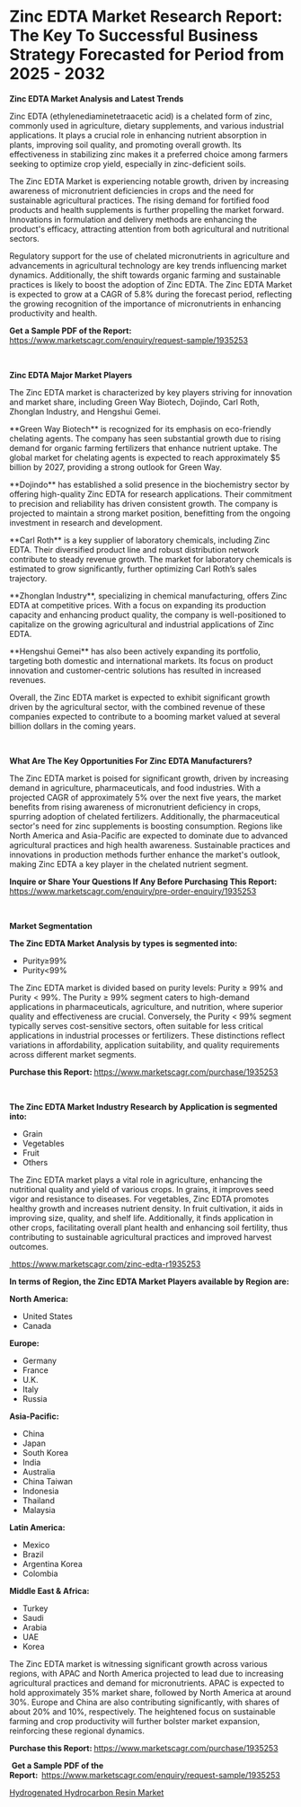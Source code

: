 <p><h1>Zinc EDTA Market Research Report: The Key To Successful Business Strategy Forecasted for Period from 2025 - 2032</h1></p><p><strong>Zinc EDTA Market Analysis and Latest Trends</strong></p>
<p><p>Zinc EDTA (ethylenediaminetetraacetic acid) is a chelated form of zinc, commonly used in agriculture, dietary supplements, and various industrial applications. It plays a crucial role in enhancing nutrient absorption in plants, improving soil quality, and promoting overall growth. Its effectiveness in stabilizing zinc makes it a preferred choice among farmers seeking to optimize crop yield, especially in zinc-deficient soils.</p><p>The Zinc EDTA Market is experiencing notable growth, driven by increasing awareness of micronutrient deficiencies in crops and the need for sustainable agricultural practices. The rising demand for fortified food products and health supplements is further propelling the market forward. Innovations in formulation and delivery methods are enhancing the product's efficacy, attracting attention from both agricultural and nutritional sectors.</p><p>Regulatory support for the use of chelated micronutrients in agriculture and advancements in agricultural technology are key trends influencing market dynamics. Additionally, the shift towards organic farming and sustainable practices is likely to boost the adoption of Zinc EDTA. The Zinc EDTA Market is expected to grow at a CAGR of 5.8% during the forecast period, reflecting the growing recognition of the importance of micronutrients in enhancing productivity and health.</p></p>
<p><strong>Get a Sample PDF of the Report:&nbsp;</strong> <a href="https://www.marketscagr.com/enquiry/request-sample/1935253?utm_campaign=2992&utm_medium=2&utm_source=Github&utm_content=ia&utm_term=02042025&utm_id=zinc-edta">https://www.marketscagr.com/enquiry/request-sample/1935253</a></p>
<p>&nbsp;</p>
<p><strong>Zinc EDTA Major Market Players</strong></p>
<p><p>The Zinc EDTA market is characterized by key players striving for innovation and market share, including Green Way Biotech, Dojindo, Carl Roth, Zhonglan Industry, and Hengshui Gemei.</p><p>**Green Way Biotech** is recognized for its emphasis on eco-friendly chelating agents. The company has seen substantial growth due to rising demand for organic farming fertilizers that enhance nutrient uptake. The global market for chelating agents is expected to reach approximately $5 billion by 2027, providing a strong outlook for Green Way.</p><p>**Dojindo** has established a solid presence in the biochemistry sector by offering high-quality Zinc EDTA for research applications. Their commitment to precision and reliability has driven consistent growth. The company is projected to maintain a strong market position, benefitting from the ongoing investment in research and development.</p><p>**Carl Roth** is a key supplier of laboratory chemicals, including Zinc EDTA. Their diversified product line and robust distribution network contribute to steady revenue growth. The market for laboratory chemicals is estimated to grow significantly, further optimizing Carl Roth’s sales trajectory.</p><p>**Zhonglan Industry**, specializing in chemical manufacturing, offers Zinc EDTA at competitive prices. With a focus on expanding its production capacity and enhancing product quality, the company is well-positioned to capitalize on the growing agricultural and industrial applications of Zinc EDTA.</p><p>**Hengshui Gemei** has also been actively expanding its portfolio, targeting both domestic and international markets. Its focus on product innovation and customer-centric solutions has resulted in increased revenues.</p><p>Overall, the Zinc EDTA market is expected to exhibit significant growth driven by the agricultural sector, with the combined revenue of these companies expected to contribute to a booming market valued at several billion dollars in the coming years.</p></p>
<p>&nbsp;</p>
<p><strong>What Are The Key Opportunities For Zinc EDTA Manufacturers?</strong></p>
<p><p>The Zinc EDTA market is poised for significant growth, driven by increasing demand in agriculture, pharmaceuticals, and food industries. With a projected CAGR of approximately 5% over the next five years, the market benefits from rising awareness of micronutrient deficiency in crops, spurring adoption of chelated fertilizers. Additionally, the pharmaceutical sector's need for zinc supplements is boosting consumption. Regions like North America and Asia-Pacific are expected to dominate due to advanced agricultural practices and high health awareness. Sustainable practices and innovations in production methods further enhance the market's outlook, making Zinc EDTA a key player in the chelated nutrient segment.</p></p>
<p><strong>Inquire or Share Your Questions If Any Before Purchasing This Report:</strong> <a href="https://www.marketscagr.com/enquiry/pre-order-enquiry/1935253?utm_campaign=2992&utm_medium=2&utm_source=Github&utm_content=ia&utm_term=02042025&utm_id=zinc-edta">https://www.marketscagr.com/enquiry/pre-order-enquiry/1935253</a></p>
<p>&nbsp;</p>
<p><strong>Market Segmentation</strong></p>
<p><strong>The Zinc EDTA Market Analysis by types is segmented into:</strong></p>
<p><ul><li>Purity≥99%</li><li>Purity<99%</li></ul></p>
<p><p>The Zinc EDTA market is divided based on purity levels: Purity ≥ 99% and Purity < 99%. The Purity ≥ 99% segment caters to high-demand applications in pharmaceuticals, agriculture, and nutrition, where superior quality and effectiveness are crucial. Conversely, the Purity < 99% segment typically serves cost-sensitive sectors, often suitable for less critical applications in industrial processes or fertilizers. These distinctions reflect variations in affordability, application suitability, and quality requirements across different market segments.</p></p>
<p><strong>Purchase this Report:&nbsp;</strong><a href="https://www.marketscagr.com/purchase/1935253?utm_campaign=2992&utm_medium=2&utm_source=Github&utm_content=ia&utm_term=02042025&utm_id=zinc-edta">https://www.marketscagr.com/purchase/1935253</a></p>
<p>&nbsp;</p>
<p><strong>The Zinc EDTA Market Industry Research by Application is segmented into:</strong></p>
<p><ul><li>Grain</li><li>Vegetables</li><li>Fruit</li><li>Others</li></ul></p>
<p><p>The Zinc EDTA market plays a vital role in agriculture, enhancing the nutritional quality and yield of various crops. In grains, it improves seed vigor and resistance to diseases. For vegetables, Zinc EDTA promotes healthy growth and increases nutrient density. In fruit cultivation, it aids in improving size, quality, and shelf life. Additionally, it finds application in other crops, facilitating overall plant health and enhancing soil fertility, thus contributing to sustainable agricultural practices and improved harvest outcomes.</p></p>
<p><a href="https://www.marketscagr.com/zinc-edta-r1935253?utm_campaign=2992&utm_medium=2&utm_source=Github&utm_content=ia&utm_term=02042025&utm_id=zinc-edta">&nbsp;https://www.marketscagr.com/zinc-edta-r1935253</a></p>
<p><strong>In terms of Region, the Zinc EDTA Market Players available by Region are:</strong></p>
<p>
    <p> <strong> North America: </strong>
        <ul>
            <li>United States</li>
            <li>Canada</li>
        </ul>
        </p> 
    <p> <strong> Europe: </strong>
        <ul>
            <li>Germany</li>
            <li>France</li>
            <li>U.K.</li>
            <li>Italy</li>
            <li>Russia</li>
        </ul>
        </p> 
    <p> <strong> Asia-Pacific: </strong>
        <ul>
            <li>China</li>
            <li>Japan</li>
            <li>South Korea</li>
            <li>India</li>
            <li>Australia</li>
            <li>China Taiwan</li>
            <li>Indonesia</li>
            <li>Thailand</li>
            <li>Malaysia</li>
        </ul>
        </p> 
    <p> <strong> Latin America: </strong>
        <ul>
            <li>Mexico</li>
            <li>Brazil</li>
            <li>Argentina Korea</li>
            <li>Colombia</li>
        </ul>
        </p> 
    <p> <strong> Middle East & Africa: </strong>
        <ul>
            <li>Turkey</li>
            <li>Saudi</li>
            <li>Arabia</li>
            <li>UAE</li>
            <li>Korea</li>
        </ul>
    </p>
    </p>
<p><p>The Zinc EDTA market is witnessing significant growth across various regions, with APAC and North America projected to lead due to increasing agricultural practices and demand for micronutrients. APAC is expected to hold approximately 35% market share, followed by North America at around 30%. Europe and China are also contributing significantly, with shares of about 20% and 10%, respectively. The heightened focus on sustainable farming and crop productivity will further bolster market expansion, reinforcing these regional dynamics.</p></p>
<p><strong>Purchase this Report: </strong><a href="https://www.marketscagr.com/purchase/1935253?utm_campaign=2992&utm_medium=2&utm_source=Github&utm_content=ia&utm_term=02042025&utm_id=zinc-edta">https://www.marketscagr.com/purchase/1935253</a></p>
<p>&nbsp;<strong>Get a Sample PDF of the Report:&nbsp;&nbsp;</strong><a href="https://www.marketscagr.com/enquiry/request-sample/1935253?utm_campaign=2992&utm_medium=2&utm_source=Github&utm_content=ia&utm_term=02042025&utm_id=zinc-edta">https://www.marketscagr.com/enquiry/request-sample/1935253</a></p>
<p><strong></strong></p>
<p><p><a href="https://github.com/jenithschijf/Market-Research-Report-List-1/blob/main/hydrogenated-hydrocarbon-resin-market.md?utm_campaign=2992&utm_medium=2&utm_source=Github&utm_content=ia&utm_term=02042025&utm_id=zinc-edta">Hydrogenated Hydrocarbon Resin Market</a></p></p>